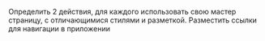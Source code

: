 Определить 2 действия, для каждого использовать свою мастер страницу, с отличающимися стилями и разметкой. Разместить ссылки для навигации в приложении
